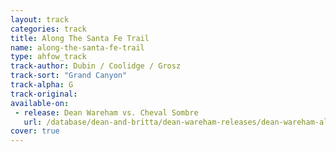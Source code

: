 ```yaml
---
layout: track
categories: track
title: Along The Santa Fe Trail
name: along-the-santa-fe-trail
type: ahfow_track
track-author: Dubin / Coolidge / Grosz
track-sort: "Grand Canyon"
track-alpha: G
track-original:
available-on:
 - release: Dean Wareham vs. Cheval Sombre
   url: /database/dean-and-britta/dean-wareham-releases/dean-wareham-along-the-santa-fe-trail/
cover: true
---
```



